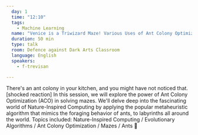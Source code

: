 ```yaml
---
  day: 1
  time: "12:10"
  tags:
    - Machine Learning
  name: "Venice is a Triwizard Maze! Various Uses of Ant Colony Optimization."
  duration: 50 min
  type: talk
  room: Defence against Dark Arts Classroom
  language: English
  speakers:
    - f-trevisan

---
```


There's an ant colony in your kitchen, and you might have not noticed that. [shocked reaction] In this session, we will explore the power of Ant Colony Optimization (ACO) in solving mazes. We'll delve deep into the fascinating world of Nature-Inspired Computing by applying the popular metaheuristic algorithm that mimics the foraging behavior of ants, to labyrinths all around the world. Topics included: Nature-Inspired Computing / Evolutionary Algorithms / Ant Colony Optimization / Mazes / Ants 🐜
